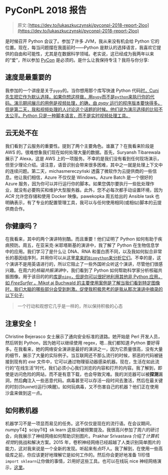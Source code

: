 # PyConPL 2018 报告

> 原文:[https://dev.to/lukaszkuczynski/pyconpl-2018-report-2loo](https://dev.to/lukaszkuczynski/pyconpl-2018-report-2loo)

是时候召开 Python 会议了。参加了许多 JVM，我从来没有机会给 Python 它的位置。现在，每当问题摆在我面前时——Python 是默认的选择语言，我喜欢它提供的自由和可能性，尤其是在数据科学领域。老实说，这已经成为我两年以来的“爱”，所以参加 [PyCon](https://pl.pycon.org/2018/) 是必须的。是什么让我保持专注？我将与你分享:

## 速度是最重要的

我参加的一个讲座是关于`pypy`的。当你想用那个库写快速 Python 代码[时，Cuni 先生把它作为默认选择。如果你想这样做，用`pypy`而不是`python`来执行你的代码。演示期间展示的用例是视频处理，的确，由 *pypy* 运行的程序版本要快得多。但是第二天，我和视频处理的人讨论这个话题的时候。他们说为演示选择的比较不太公平。Python 只是一种脚本语言，而不是实时视频处理工具。](https://pypy.org/)

## 云无处不在

我们看到了云服务的重要性。提到了两个主要角色。谁赢了？在我看来阶段是 AWS 的。很难想象我们现在如何处理大量的数据。首先，Suryansh Tibarewala 展示了 Alexa，这是 AWS 上的一项服务。不幸的是我们没有看到任何现场演示，但至少理论介绍。请注意，语音识别会带来很多困难，其中之一就是处理上下文中的连续问题。第二天，michasmereczyński 透露了微软作为云提供商的一些信息。他让我们相信，Azure 不仅仅是 Windows。Azure Batch 是一个很好的 Azure 服务，因为你可以并行运行你的脚本。如果您偶尔要执行一些批处理作业，就没有必要购买和维护大型服务器。此外，您不必每次都手动设置环境，因为 *ACR* 允许您存储和使用 Docker 映像。pawekopka 周五给出的 Ansible task 也明确表示，有了专业的配置管理工具，我可以与任何使用相同(或相似)脚本的云提供商合作。

## 你健康吗？

在我看来，其中的两个演讲特别酷。而且重要！他们证明了 Python 如何有助于疾病预防。周五，在亚采克·米耶塔斯基的演讲中，我了解了 Python 在生物信息学中的应用。我们学习了是什么让 DNA、RNA 和蛋白质不同，以及我如何拟合非常长的基因组序列，并用你可以从这里[拿来的`Biopython`来分析它们](https://biopython.org/)。不幸的是，这个演讲不是用英语进行的，所以它阻止了一些外国听众听这个演讲，尽管他们很感兴趣。在周六的*核磁共振演讲*中，我们看到了 Python 如何帮助科学家分析核磁共振图像。用于该目的的的[库是`nipy`，但是你可以很好地利用其他非 Python 应用，如 *FreeSurfer* 。Mikoł aj Buchwald 的主要使用案例是了解当我们看到特定图像时，我们大脑的哪些部分会受到刺激。促使我积极思考的是我从那次演讲中摘录的以下句子:](http://nipy.org/)

> 一个行动和观想它几乎是一样的，所以保持积极的心态

## 注意安全！

Christine Bejerasco 女士展示了通向安全标准的道路。她开始是 Perl 开发人员，然后转到 Python，因为她可以继续使用 regex，嗯…我们都知道:Python 要好得多。在我看来，她的网络安全演讲是最好的演讲之一，因为它质量很高，没有大量的细节，展示了大量的实际例子。当互联网还不那么流行的时候，邪恶的代码被链接到现有的 *exe* 文件中，它可以通过物理驱动器感染机器。现在，生活在如此流行的“在线生活”时代，我们必须小心我们浏览的内容和打开的内容。我了解到，即使是访问危险的网站，而不是有意下载，也会导致灾难。我的浏览器可以被**探测**漏洞，然后**向**注入一些恶意代码。病毒甚至可以存活一段时间去激活，然后在最关键的时刻(Stuxnet)运行(唤醒)。如何玩病毒，又不伤害自己的机器？他们正在使用沙盒来做到这一点。

## 如何教机器

机器学习不是一项显而易见的任务。这不仅仅是现在的流行语。在会议期间，*numpy*T4】scipyT6】sk learn 这些词被频繁提及。我很高兴参加了周六的研讨会，向我展示了神经网络如何帮助识别图片。Prakhar Srivastava 介绍了*计算机视觉*的挑战和解决方案。2015 年，卷积神经网络已经超越了人类识别简单图片的能力，这对我来说是一个全新的发现。听起来有点吓人。我了解到，在使用一些高级库之前，你应该更好地理解它是如何工作的。然后你会更好地准备 1)珍惜`import sklearn`让你做的事情，2)用好这些工具。也可以在线玩 nice 神经网络演示，[这里](http://scs.ryerson.ca/~aharley/vis/conv/)。